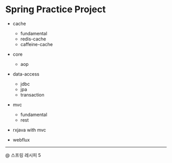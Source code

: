 # Spring Practice Project

- cache
    + fundamental
    + redis-cache
    + caffeine-cache
- core
    + aop
- data-access
    + jdbc
    + jpa
    + transaction
- mvc
    + fundamental
    + rest
    
- rxjava with mvc
- webflux


---
@ 스프링 레시피 5